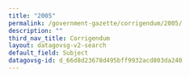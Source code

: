 ```yaml
---
title: "2005"
permalink: /government-gazette/corrigendum/2005/
description: ""
third_nav_title: Corrigendum
layout: datagovsg-v2-search
default_field: Subject
datagovsg-id: d_66d8d23678d495bff9932acd803da240
---
```

